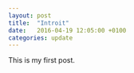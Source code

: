 ```yaml
---
layout: post
title:  "Introit"
date:   2016-04-19 12:05:00 +0100
categories: update
---
```


This is my first post.
